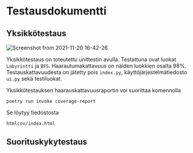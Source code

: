 # Testausdokumentti

## Yksikkötestaus

![Screenshot from 2021-11-20 16-42-26](https://user-images.githubusercontent.com/75749790/142730467-5c6d2a5f-2ce1-4e7c-90d6-08fdc414036c.png)

Yksikkötestaus on toteutettu unittestin avulla. Testattuna ovat luokat `Labyrintti` ja `BFS`. Haarautumakattavuus on näiden luokkien osalta 98%.
Testauskattavuudesta on jätetty pois `index.py`, käyttöjärjestelmätiedosto `ui.py` sekä testiluokat.

Yksikkötestauksen haarauskattavuusraportin voi suorittaa komennolla 
```
poetry run invoke coverage-report
```

Se löytyy tiedostosta 
```
htmlcov/index.html
```

## Suorituskykytestaus
